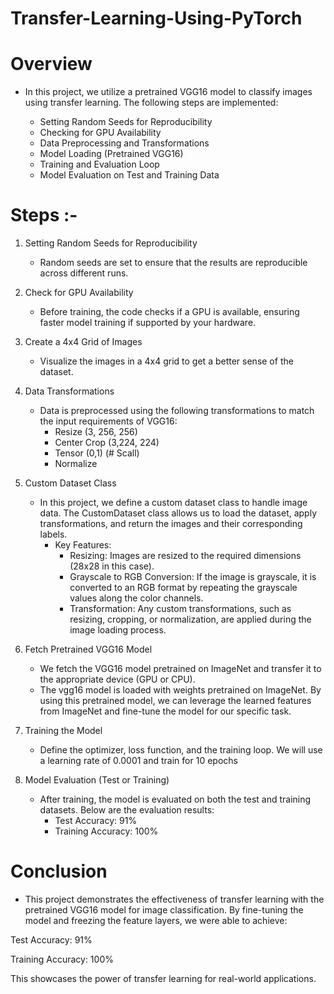 # Transfer-Learning-Using-PyTorch


# Overview
  * In this project, we utilize a pretrained VGG16 model to classify images using transfer learning. The following steps are implemented:

     * Setting Random Seeds for Reproducibility
     * Checking for GPU Availability
     * Data Preprocessing and Transformations
     * Model Loading (Pretrained VGG16)
     * Training and Evaluation Loop
     * Model Evaluation on Test and Training Data
   

# Steps :-
  1. Setting Random Seeds for Reproducibility
     * Random seeds are set to ensure that the results are reproducible across different runs.
    
  2. Check for GPU Availability
     * Before training, the code checks if a GPU is available, ensuring faster model training if supported by your hardware.
    
  3. Create a 4x4 Grid of Images
     * Visualize the images in a 4x4 grid to get a better sense of the dataset.
    
  4. Data Transformations
     * Data is preprocessed using the following transformations to match the input requirements of VGG16:
         * Resize (3, 256, 256)
         * Center Crop (3,224, 224)
         * Tensor (0,1)  (# Scall)
         * Normalize
      
  5. Custom Dataset Class
     * In this project, we define a custom dataset class to handle image data. The CustomDataset class allows us to load the dataset, apply transformations, and return the images and their corresponding labels.
         * Key Features:
           * Resizing: Images are resized to the required dimensions (28x28 in this case).
           * Grayscale to RGB Conversion: If the image is grayscale, it is converted to an RGB format by repeating the grayscale values along the color channels.
           * Transformation: Any custom transformations, such as resizing, cropping, or normalization, are applied during the image loading process.
          
  6. Fetch Pretrained VGG16 Model
     * We fetch the VGG16 model pretrained on ImageNet and transfer it to the appropriate device (GPU or CPU).
     * The vgg16 model is loaded with weights pretrained on ImageNet. By using this pretrained model, we can leverage the learned features from ImageNet and fine-tune the model for our specific task.
    
  7. Training the Model
     * Define the optimizer, loss function, and the training loop. We will use a learning rate of 0.0001 and train for 10 epochs
    
  8. Model Evaluation (Test or Training)
     * After training, the model is evaluated on both the test and training datasets. Below are the evaluation results:
        * Test Accuracy: 91%
        * Training Accuracy: 100%
      

# Conclusion
  * This project demonstrates the effectiveness of transfer learning with the pretrained VGG16 model for image classification. By fine-tuning the model and freezing the feature layers, we were able to achieve:

   Test Accuracy: 91%
   
   Training Accuracy: 100%
   
This showcases the power of transfer learning for real-world applications.




      
